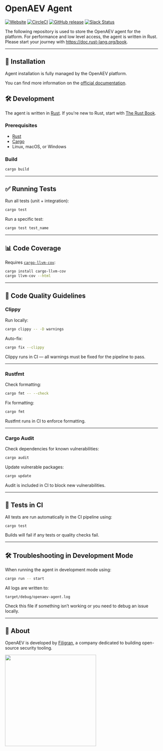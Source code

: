 # OpenAEV Agent

[![Website](https://img.shields.io/badge/website-openaev.io-blue.svg)](https://openaev.io)
[![CircleCI](https://circleci.com/gh/OpenAEV-Platform/agent.svg?style=shield)](https://circleci.com/gh/OpenAEV-Platform/agent/tree/main)
[![GitHub release](https://img.shields.io/github/release/OpenAEV-Platform/agent.svg)](https://github.com/OpenAEV-Platform/agent/releases/latest)
[![Slack Status](https://img.shields.io/badge/slack-3K%2B%20members-4A154B)](https://community.filigran.io)

The following repository is used to store the OpenAEV agent for the platform. For performance and low level access, the agent is written in Rust. Please start your journey with https://doc.rust-lang.org/book.

---

## 🚀 Installation

Agent installation is fully managed by the OpenAEV platform.

You can find more information on the [official documentation](https://docs.openaev.io/latest/usage/openaev-agent/?h=agent).

## 🛠 Development

The agent is written in [Rust](https://www.rust-lang.org/). If you're new to Rust, start with [The Rust Book](https://doc.rust-lang.org/book).

### Prerequisites

- [Rust](https://rustup.rs/)
- [Cargo](https://doc.rust-lang.org/cargo/)
- Linux, macOS, or Windows

### Build

```bash
cargo build
```

---

## ✅ Running Tests

Run all tests (unit + integration):

```bash
cargo test
```

Run a specific test:

```bash
cargo test test_name
```

---

## 📊 Code Coverage

Requires [`cargo-llvm-cov`](https://github.com/taiki-e/cargo-llvm-cov):

```bash
cargo install cargo-llvm-cov
cargo llvm-cov --html
```

---

## 🧹 Code Quality Guidelines

### Clippy

Run locally:

```bash
cargo clippy -- -D warnings
```

Auto-fix:

```bash
cargo fix --clippy
```

Clippy runs in CI — all warnings must be fixed for the pipeline to pass.

---

### Rustfmt

Check formatting:

```bash
cargo fmt -- --check
```

Fix formatting:

```bash
cargo fmt
```

Rustfmt runs in CI to enforce formatting.

---

### Cargo Audit

Check dependencies for known vulnerabilities:

```bash
cargo audit
```

Update vulnerable packages:

```bash
cargo update
```

Audit is included in CI to block new vulnerabilities.

---

## 🧪 Tests in CI

All tests are run automatically in the CI pipeline using:

```bash
cargo test
```

Builds will fail if any tests or quality checks fail.

---

## 🛠 Troubleshooting in Development Mode

When running the agent in development mode using:

```bash
cargo run -- start
```

All logs are written to:

```
target/debug/openaev-agent.log
```

Check this file if something isn’t working or you need to debug an issue locally.

---

## 🧬 About

OpenAEV is developed by [Filigran](https://filigran.io), a company dedicated to building open-source security tooling.

<a href="https://filigran.io" alt="Filigran"><img src="https://github.com/OpenCTI-Platform/opencti/raw/master/.github/img/logo_filigran.png" width="300" /></a>
